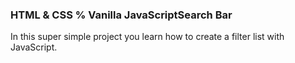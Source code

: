 ### HTML & CSS % Vanilla JavaScriptSearch Bar

In this super simple project you learn how to create a filter list with JavaScript.